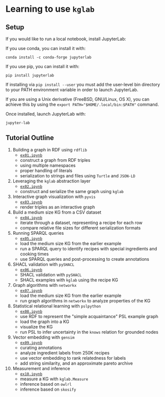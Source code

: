 # Learning to use `kglab`


## Setup

If you would like to run a local notebook, install JupyterLab:

If you use conda, you can install it with:
```
conda install -c conda-forge jupyterlab
```

If you use pip, you can install it with:
```
pip install jupyterlab
```
If installing via `pip install --user` you must add the user-level bin 
directory to your PATH environment variable in order to launch JupyterLab.

If you are using a Unix derivative (FreeBSD, GNU/Linux, OS X), you can 
achieve this by using the `export PATH="$HOME/.local/bin:$PATH"` command.

Once installed, launch JupyterLab with:
```
jupyter-lab
```


## Tutorial Outline

1. Building a graph in RDF using `rdflib`
    * [`ex01.ipynb`](https://github.com/DerwenAI/kglab/blob/main/examples/ex01.ipynb)
    * construct a graph from RDF triples
    * using multiple namespaces
    * proper handling of literals
    * serialization to strings and files using `Turtle` and `JSON-LD`
1. Leveraging the `kglab` abstraction layer
    * [`ex02.ipynb`](https://github.com/DerwenAI/kglab/blob/main/examples/ex02.ipynb)
    * construct and serialize the same graph using  `kglab`
1. Interactive graph visualization with `pyvis`
    * [`ex03.ipynb`](https://github.com/DerwenAI/kglab/blob/main/examples/ex03.ipynb)
    * render triples as an interactive graph
1. Build a medium size KG from a CSV dataset
    * [`ex04.ipynb`](https://github.com/DerwenAI/kglab/blob/main/examples/ex04.ipynb)
    * iterate through a dataset, representing a recipe for each row
    * compare relative file sizes for different serialization formats
1. Running SPARQL queries
    * [`ex05.ipynb`](https://github.com/DerwenAI/kglab/blob/main/examples/ex05.ipynb)
    * load the medium size KG from the earlier example
    * run a SPARQL query to identify recipes with special ingredients and cooking times
    * use SPARQL queries and post-processing to create annotations
1. SHACL validation with `pySHACL`
    * [`ex06.ipynb`](https://github.com/DerwenAI/kglab/blob/main/examples/ex06.ipynb)
    * SHACL validation with `pySHACL`
    * SHACL examples with `kglab` using the recipe KG
1. Graph algorithms with `networkx`
    * [`ex07.ipynb`](https://github.com/DerwenAI/kglab/blob/main/examples/ex07.ipynb)
    * load the medium size KG from the earlier example
    * run graph algorithms in `networkx` to analyze properties of the KG
1. Statistical relational learning with `pslpython`
    * [`ex08.ipynb`](https://github.com/DerwenAI/kglab/blob/main/examples/ex08.ipynb)
    * use RDF to represent the "simple acquaintance" PSL example graph
    * load the graph into a KG
    * visualize the KG
    * run PSL to infer uncertainty in the `knows` relation for grounded nodes
1. Vector embedding with `gensim`
    * [`ex09.ipynb`](https://github.com/DerwenAI/kglab/blob/main/examples/ex09.ipynb)
    * curating annotations
    * analyze ingredient labels from 250K recipes
    * use vector embedding to rank relatedness for labels
    * add string similarity, and an approximate pareto archive
1. Measurement and inference
    * [`ex10.ipynb`](https://github.com/DerwenAI/kglab/blob/main/examples/ex10.ipynb)
    * measure a KG with `kglab.Measure`
    * inference based on `owlrl`
    * inference based on `skosify`
